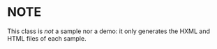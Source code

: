 # NOTE

This class is *not* a sample nor a demo: it only generates the HXML and HTML files of each sample.
